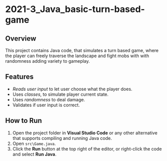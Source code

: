 # 2021-3_Java_basic-turn-based-game

## Overview
This project contains Java code, that simulates a turn based game, where the player can freely traverse the landscape and fight mobs with with randomness adding variety to gameplay.

## Features
- *Reads user input* to let user choose what the player does.
- Uses *classes*, to simulate player current state.
- Uses *randomness* to deal damage.
- Validates if user input is correct.

## How to Run
1. Open the project folder in **Visual Studio Code** or any other alternative that supports compiling and running Java code.
2. Open `src\Game.java`.
3. Click the **Run** button at the top right of the editor, or right-click the code and select **Run Java**.

